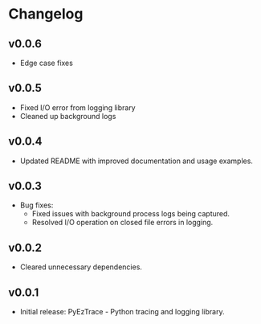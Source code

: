 # Changelog


## v0.0.6
- Edge case fixes

## v0.0.5
- Fixed I/O error from logging library
- Cleaned up background logs

## v0.0.4
- Updated README with improved documentation and usage examples.

## v0.0.3
- Bug fixes:
  - Fixed issues with background process logs being captured.
  - Resolved I/O operation on closed file errors in logging.

## v0.0.2
- Cleared unnecessary dependencies.

## v0.0.1
- Initial release: PyEzTrace - Python tracing and logging library.
